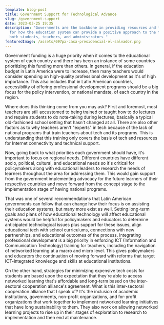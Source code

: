 ```yaml
---
template: blog-post
title: Government Support for Technological Advance
slug: /government-support
date: 2023-03-25 19:35
description: "Governments are the backbone in providing resources and funding
  for how the education system can provide a positive approach to the future of
  both students, teachers, and administrators "
featuredImage: /assets/697px-casa-presidencial-el-salvador.png
---
```

Government funding is a huge priority when it comes to the educational system of each country and there has been an instance of some countries prioritizing this funding more than others. In general, if the education budget in Latin America were to increase, then many teachers would consider spending on high-quality professional development as it's of high importance. This also includes that in Latin American countries, accessibility of offering professional development programs should be a big focus for the policy intervention, or national mandate, of each country in the region. 

Where does this thinking come from you may ask? First and foremost, most teachers are still accustomed to being trained or taught how to do lectures and require students to do note-taking during lectures, basically a typical old-fashioned school setting that hasn't changed at all. There are also other factors as to why teachers aren't "experts" in tech because of the lack of national programs that train teachers about tech and its programs. This is understanding that this training only covers the basis of tech and resources for Internet connectivity and technical support. 

Now, going back to what priorities each government should have, it's important to focus on regional needs. Different countries have different socio, political, cultural, and educational needs so it's critical for policymakers along with educational leaders to research the needs of learners throughout the area for addressing them. This would gain support from the government implementing advocacy for the future learners of their respective countries and move forward from the concept stage to the implementation stage of having national programs.

That was one of several recommendations that Latin American governments can follow that can change how their focus is on assisting their education systems, but many more exist as well. Setting long-term goals and plans of how educational technology will affect educational systems would be helpful for policymakers and educators to determine anticipated technological issues plus support for these issues, align educational tech with school curriculums, connections with new partnerships, and educational outcomes of the process. Integrating professional development is a big priority in enforcing ICT (Information and Communication Technology) training for teachers, including the navigation of networked learning at a macro and micro level. This gives policymakers and educators the continuation of moving forward with reforms that target ICT-integrated knowledge and skills at educational institutions. 

On the other hand, strategies for minimizing expensive tech costs for students are based upon the expectation that they're able to access networked learning that's affordable and long-term based on the inter-sectoral cooperation alliance's agreement. What is this inter-sectoral cooperation alliance that I speak of? It's the inclusion of academic institutions, governments, non-profit organizations, and for-profit organizations that work together to implement networked learning initiatives that have long sustainability to them. They also work on allowing networked learning projects to rise up in their stages of exploration to research to implementation and then end at maintenance.